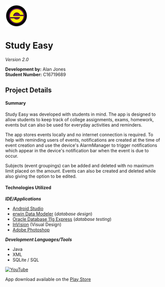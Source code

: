 ![alt text](https://github.com/AlanJonesDIT/StudyEase/blob/master/App/app/src/main/res/mipmap-hdpi/ic_launcher_round.png "Study Easy logo")  

# Study Easy
*Version 2.0*  

**Development by:** Alan Jones  
**Student Number:** C16719689  

## Project Details  
#### Summary  
Study Easy was developed with students in mind. The app is designed to allow students to keep track of college assignments, exams, homework, events but can also be used for everyday activities and reminders.

The app stores events locally and no internet connection is required. To help with reminding users of events, notifications are created at the time of event creation and use the device's AlarmManager to trigger notifications which appear in the device's notification bar when the event is due to occur. 

Subjects (event groupings) can be added and deleted with no maximum limit placed on the amount. Events can also be created and deleted while also giving the option to be edited.

#### Technologies Utilized
**_IDE/Applications_**
* [Android Studio](https://developer.android.com/studio/index.html)
* [erwin Data Modeler](https://erwin.com/products/data-modeler/) (_database design_)
* [Oracle Database 11g Express](http://www.oracle.com/technetwork/database/database-technologies/express-edition/downloads/index.html) (_database testing_)
* [InVision](https://www.invisionapp.com/) (Visual Design)
* [Adobe Photoshop](https://www.photoshop.com/)


**_Development Languages/Tools_**  
* Java
* XML
* SQLite / SQL

[![YouTube](https://img.youtube.com/vi/1z_0wQoKoTg/0.jpg)](https://www.youtube.com/watch?v=1z_0wQoKoTg)

App download available on the [Play Store](https://play.google.com/store/apps/details?id=com.alanhughjones.studyeasy "Download Study Easy - Play Store")
